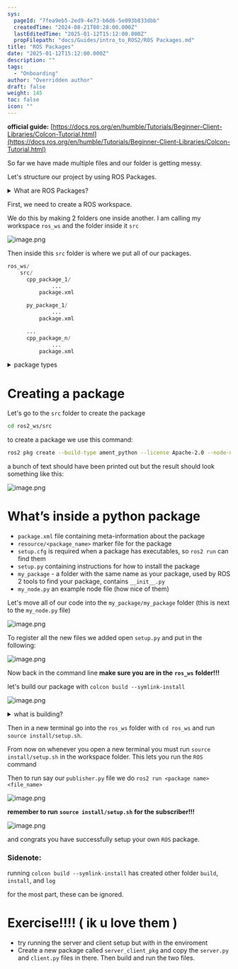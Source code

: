 ```yaml
---
sys:
  pageId: "7fea9eb5-2ed9-4e73-b6d6-5e093b833dbb"
  createdTime: "2024-08-21T00:28:00.000Z"
  lastEditedTime: "2025-01-12T15:12:00.000Z"
  propFilepath: "docs/Guides/intro_to_ROS2/ROS Packages.md"
title: "ROS Packages"
date: "2025-01-12T15:12:00.000Z"
description: ""
tags:
  - "Onboarding"
author: "Overridden author"
draft: false
weight: 145
toc: false
icon: ""
---
```


**official guide:** [https://docs.ros.org/en/humble/Tutorials/Beginner-Client-Libraries/Colcon-Tutorial.html](https://docs.ros.org/en/humble/Tutorials/Beginner-Client-Libraries/Colcon-Tutorial.html)

So far we have made multiple files and our folder is getting messy.

Let's structure our project by using ROS Packages.

<details>

<summary>What are ROS Packages?</summary>

ROS Packages are, as the name implies, packages of code that are highly sharable between ROS developers.

They consist of a folder, `package.xml` file, and source code

```python
      cpp_package_1/
		      ... imagine much code files here ..
          package.xml
```

</details>

First, we need to create a ROS workspace.

We do this by making 2 folders one inside another. I am calling my workspace `ros_ws` and the folder inside it `src`

![image.png](https://prod-files-secure.s3.us-west-2.amazonaws.com/d518164a-d88e-44d1-a4ee-3adb3bd8bce0/70706947-fd18-4537-a67b-e12946812d31/image.png?X-Amz-Algorithm=AWS4-HMAC-SHA256&X-Amz-Content-Sha256=UNSIGNED-PAYLOAD&X-Amz-Credential=ASIAZI2LB4665VNIAH6H%2F20250606%2Fus-west-2%2Fs3%2Faws4_request&X-Amz-Date=20250606T220830Z&X-Amz-Expires=3600&X-Amz-Security-Token=IQoJb3JpZ2luX2VjEIz%2F%2F%2F%2F%2F%2F%2F%2F%2F%2FwEaCXVzLXdlc3QtMiJIMEYCIQCPXSCsRI19KGNOpsXmEaofe0fyPkETH7zIxDQQcqIwyAIhAPylNGahpZQ0YuWvIPHjXh1Zkc%2FUK1ICf2P2XmSMJoemKv8DCGUQABoMNjM3NDIzMTgzODA1Igx5zgKgk0jj9FHk9n0q3APqENIxPHfTGaQCxXTEP%2BWf%2Fvt%2BjAbW5Jyg%2FQ7TcJuterZpNV9maaUK37p01Nnlbbd1aW98zuvL4QcNKjTCszP5QntMmOaA7WaWrlxTjfEO7lh1oKlygxYZgCcBDw4RTEGyw1lk%2Fo%2B%2BI9XZS7%2BfjXhYq%2BWrQ4DaDPAooigrahoOLBUiWb37bps2U78BmeoZ%2Bcae9FbA6BrOmaReVGbTKSW9IZt0ti6EfN5nVNLL2rdArgXp3x9EzNdZWx6joiiWVDcSpSVA76AkxP1P%2BPg%2BeLAyDMcvd6Olfo04X5SdFgk5E14U8BZZLVKThgJ23DNwHFcQzmh9DmxOct9QD%2B3bIJFCRk0A9rdxoCDq0Piu%2F7HvDXZngjzU18dp%2B0Tld1dkC3TruRDnFFRpWj6MZqDpRaByTCkLEOgIfr41hZ6k2g7LD6wdawSLT6nFoembWIBvNVuRpiUmhFvmTVCFVIxrMLSpoB7v5ZnOmBDFMbIYGiuLe5XFzkjpqin5P4CiFMtyfrjGFAkAG0YZ9HalLXHdNGdYWyyRmOD7gUWEsFXlzngVE6ArXoJB2%2B0k1e8V4jTeUusNbg7Hq3nJ9xc9Nx0H1wUszEXID4jbqmxxoby52qlYgbaQO5fWdx3LzOo1BjDbkY3CBjqkARsx%2FGy%2BXDUE%2B5si%2Fu5s20IutHmR4hJ4AWXvtjB5FhEV7PIumALrLadbbyBhiAGjTOPZHTAgT1ChCsOyPvrrVodTHV2hd1IMLwIgG0nDGfh2uhkqoGhtbNBO3xsLldS545vg4mFvFTGEBeJfYQKUJohgKTAuh3s%2B2uyc61yGGNRYFJFsQ%2B7gW27feMXMmTbs1uWGEyshLf%2BtFib%2F%2BZv2nl6nrMhu&X-Amz-Signature=3a877c0c76277322a7aa9a13c96c1633967125d4f743107eeee471bcd0e27bba&X-Amz-SignedHeaders=host&x-id=GetObject)

Then inside this `src` folder is where we put all of our packages.

```python
ros_ws/
    src/
      cpp_package_1/
		      ...
          package.xml

      py_package_1/
		      ...
          package.xml

      ...
      cpp_package_n/
		      ...
          package.xml

```

<details>

<summary>package types</summary>

packages can be either `C++` or python.

the intern file structure is different for each but for this guide we will stick to creating python packages

</details>

# Creating a package

Let's go to the `src` folder to create the package

```bash
cd ros2_ws/src
```

to create a package we use this command:

```bash
ros2 pkg create --build-type ament_python --license Apache-2.0 --node-name my_node my_package
```

a bunch of text should have been printed out but the result should look something like this:

![image.png](https://prod-files-secure.s3.us-west-2.amazonaws.com/d518164a-d88e-44d1-a4ee-3adb3bd8bce0/e6cf1e3f-8512-4a3e-b131-079f800bf3e8/image.png?X-Amz-Algorithm=AWS4-HMAC-SHA256&X-Amz-Content-Sha256=UNSIGNED-PAYLOAD&X-Amz-Credential=ASIAZI2LB4665VNIAH6H%2F20250606%2Fus-west-2%2Fs3%2Faws4_request&X-Amz-Date=20250606T220830Z&X-Amz-Expires=3600&X-Amz-Security-Token=IQoJb3JpZ2luX2VjEIz%2F%2F%2F%2F%2F%2F%2F%2F%2F%2FwEaCXVzLXdlc3QtMiJIMEYCIQCPXSCsRI19KGNOpsXmEaofe0fyPkETH7zIxDQQcqIwyAIhAPylNGahpZQ0YuWvIPHjXh1Zkc%2FUK1ICf2P2XmSMJoemKv8DCGUQABoMNjM3NDIzMTgzODA1Igx5zgKgk0jj9FHk9n0q3APqENIxPHfTGaQCxXTEP%2BWf%2Fvt%2BjAbW5Jyg%2FQ7TcJuterZpNV9maaUK37p01Nnlbbd1aW98zuvL4QcNKjTCszP5QntMmOaA7WaWrlxTjfEO7lh1oKlygxYZgCcBDw4RTEGyw1lk%2Fo%2B%2BI9XZS7%2BfjXhYq%2BWrQ4DaDPAooigrahoOLBUiWb37bps2U78BmeoZ%2Bcae9FbA6BrOmaReVGbTKSW9IZt0ti6EfN5nVNLL2rdArgXp3x9EzNdZWx6joiiWVDcSpSVA76AkxP1P%2BPg%2BeLAyDMcvd6Olfo04X5SdFgk5E14U8BZZLVKThgJ23DNwHFcQzmh9DmxOct9QD%2B3bIJFCRk0A9rdxoCDq0Piu%2F7HvDXZngjzU18dp%2B0Tld1dkC3TruRDnFFRpWj6MZqDpRaByTCkLEOgIfr41hZ6k2g7LD6wdawSLT6nFoembWIBvNVuRpiUmhFvmTVCFVIxrMLSpoB7v5ZnOmBDFMbIYGiuLe5XFzkjpqin5P4CiFMtyfrjGFAkAG0YZ9HalLXHdNGdYWyyRmOD7gUWEsFXlzngVE6ArXoJB2%2B0k1e8V4jTeUusNbg7Hq3nJ9xc9Nx0H1wUszEXID4jbqmxxoby52qlYgbaQO5fWdx3LzOo1BjDbkY3CBjqkARsx%2FGy%2BXDUE%2B5si%2Fu5s20IutHmR4hJ4AWXvtjB5FhEV7PIumALrLadbbyBhiAGjTOPZHTAgT1ChCsOyPvrrVodTHV2hd1IMLwIgG0nDGfh2uhkqoGhtbNBO3xsLldS545vg4mFvFTGEBeJfYQKUJohgKTAuh3s%2B2uyc61yGGNRYFJFsQ%2B7gW27feMXMmTbs1uWGEyshLf%2BtFib%2F%2BZv2nl6nrMhu&X-Amz-Signature=319a89e729845abe70420c93dd588703a0fe0d37b0c00e19b1c3465b99dd0399&X-Amz-SignedHeaders=host&x-id=GetObject)

# What’s inside a python package

- `package.xml` file containing meta-information about the package
- `resource/<package_name>` marker file for the package
- `setup.cfg` is required when a package has executables, so `ros2 run` can find them
- `setup.py` containing instructions for how to install the package
- `my_package` - a folder with the same name as your package, used by ROS 2 tools to find your package, contains `__init__.py`
- `my_node.py` an example node file (how nice of them)

Let's move all of our code into the `my_package/my_package` folder (this is next to the `my_node.py` file)

![image.png](https://prod-files-secure.s3.us-west-2.amazonaws.com/d518164a-d88e-44d1-a4ee-3adb3bd8bce0/9ce58f11-0da9-4d3e-b86d-506a9685d378/image.png?X-Amz-Algorithm=AWS4-HMAC-SHA256&X-Amz-Content-Sha256=UNSIGNED-PAYLOAD&X-Amz-Credential=ASIAZI2LB4665VNIAH6H%2F20250606%2Fus-west-2%2Fs3%2Faws4_request&X-Amz-Date=20250606T220830Z&X-Amz-Expires=3600&X-Amz-Security-Token=IQoJb3JpZ2luX2VjEIz%2F%2F%2F%2F%2F%2F%2F%2F%2F%2FwEaCXVzLXdlc3QtMiJIMEYCIQCPXSCsRI19KGNOpsXmEaofe0fyPkETH7zIxDQQcqIwyAIhAPylNGahpZQ0YuWvIPHjXh1Zkc%2FUK1ICf2P2XmSMJoemKv8DCGUQABoMNjM3NDIzMTgzODA1Igx5zgKgk0jj9FHk9n0q3APqENIxPHfTGaQCxXTEP%2BWf%2Fvt%2BjAbW5Jyg%2FQ7TcJuterZpNV9maaUK37p01Nnlbbd1aW98zuvL4QcNKjTCszP5QntMmOaA7WaWrlxTjfEO7lh1oKlygxYZgCcBDw4RTEGyw1lk%2Fo%2B%2BI9XZS7%2BfjXhYq%2BWrQ4DaDPAooigrahoOLBUiWb37bps2U78BmeoZ%2Bcae9FbA6BrOmaReVGbTKSW9IZt0ti6EfN5nVNLL2rdArgXp3x9EzNdZWx6joiiWVDcSpSVA76AkxP1P%2BPg%2BeLAyDMcvd6Olfo04X5SdFgk5E14U8BZZLVKThgJ23DNwHFcQzmh9DmxOct9QD%2B3bIJFCRk0A9rdxoCDq0Piu%2F7HvDXZngjzU18dp%2B0Tld1dkC3TruRDnFFRpWj6MZqDpRaByTCkLEOgIfr41hZ6k2g7LD6wdawSLT6nFoembWIBvNVuRpiUmhFvmTVCFVIxrMLSpoB7v5ZnOmBDFMbIYGiuLe5XFzkjpqin5P4CiFMtyfrjGFAkAG0YZ9HalLXHdNGdYWyyRmOD7gUWEsFXlzngVE6ArXoJB2%2B0k1e8V4jTeUusNbg7Hq3nJ9xc9Nx0H1wUszEXID4jbqmxxoby52qlYgbaQO5fWdx3LzOo1BjDbkY3CBjqkARsx%2FGy%2BXDUE%2B5si%2Fu5s20IutHmR4hJ4AWXvtjB5FhEV7PIumALrLadbbyBhiAGjTOPZHTAgT1ChCsOyPvrrVodTHV2hd1IMLwIgG0nDGfh2uhkqoGhtbNBO3xsLldS545vg4mFvFTGEBeJfYQKUJohgKTAuh3s%2B2uyc61yGGNRYFJFsQ%2B7gW27feMXMmTbs1uWGEyshLf%2BtFib%2F%2BZv2nl6nrMhu&X-Amz-Signature=87aa25e6632a2c00db8570748898f88821ce011237a5520ec12f5dd95192b73a&X-Amz-SignedHeaders=host&x-id=GetObject)

To register all the new files we added open `setup.py` and put in the following:

![image.png](https://prod-files-secure.s3.us-west-2.amazonaws.com/d518164a-d88e-44d1-a4ee-3adb3bd8bce0/1cd7c262-4cae-4496-9d75-c178537d24a2/image.png?X-Amz-Algorithm=AWS4-HMAC-SHA256&X-Amz-Content-Sha256=UNSIGNED-PAYLOAD&X-Amz-Credential=ASIAZI2LB4665VNIAH6H%2F20250606%2Fus-west-2%2Fs3%2Faws4_request&X-Amz-Date=20250606T220830Z&X-Amz-Expires=3600&X-Amz-Security-Token=IQoJb3JpZ2luX2VjEIz%2F%2F%2F%2F%2F%2F%2F%2F%2F%2FwEaCXVzLXdlc3QtMiJIMEYCIQCPXSCsRI19KGNOpsXmEaofe0fyPkETH7zIxDQQcqIwyAIhAPylNGahpZQ0YuWvIPHjXh1Zkc%2FUK1ICf2P2XmSMJoemKv8DCGUQABoMNjM3NDIzMTgzODA1Igx5zgKgk0jj9FHk9n0q3APqENIxPHfTGaQCxXTEP%2BWf%2Fvt%2BjAbW5Jyg%2FQ7TcJuterZpNV9maaUK37p01Nnlbbd1aW98zuvL4QcNKjTCszP5QntMmOaA7WaWrlxTjfEO7lh1oKlygxYZgCcBDw4RTEGyw1lk%2Fo%2B%2BI9XZS7%2BfjXhYq%2BWrQ4DaDPAooigrahoOLBUiWb37bps2U78BmeoZ%2Bcae9FbA6BrOmaReVGbTKSW9IZt0ti6EfN5nVNLL2rdArgXp3x9EzNdZWx6joiiWVDcSpSVA76AkxP1P%2BPg%2BeLAyDMcvd6Olfo04X5SdFgk5E14U8BZZLVKThgJ23DNwHFcQzmh9DmxOct9QD%2B3bIJFCRk0A9rdxoCDq0Piu%2F7HvDXZngjzU18dp%2B0Tld1dkC3TruRDnFFRpWj6MZqDpRaByTCkLEOgIfr41hZ6k2g7LD6wdawSLT6nFoembWIBvNVuRpiUmhFvmTVCFVIxrMLSpoB7v5ZnOmBDFMbIYGiuLe5XFzkjpqin5P4CiFMtyfrjGFAkAG0YZ9HalLXHdNGdYWyyRmOD7gUWEsFXlzngVE6ArXoJB2%2B0k1e8V4jTeUusNbg7Hq3nJ9xc9Nx0H1wUszEXID4jbqmxxoby52qlYgbaQO5fWdx3LzOo1BjDbkY3CBjqkARsx%2FGy%2BXDUE%2B5si%2Fu5s20IutHmR4hJ4AWXvtjB5FhEV7PIumALrLadbbyBhiAGjTOPZHTAgT1ChCsOyPvrrVodTHV2hd1IMLwIgG0nDGfh2uhkqoGhtbNBO3xsLldS545vg4mFvFTGEBeJfYQKUJohgKTAuh3s%2B2uyc61yGGNRYFJFsQ%2B7gW27feMXMmTbs1uWGEyshLf%2BtFib%2F%2BZv2nl6nrMhu&X-Amz-Signature=4a1352608a267e3fb621b7737ebfbc5646819f9c8cbf0fe177c8554491857102&X-Amz-SignedHeaders=host&x-id=GetObject)

Now back in the command line **make sure you are in the** **`ros_ws`** **folder!!!**

let's build our package with `colcon build --symlink-install`

![image.png](https://prod-files-secure.s3.us-west-2.amazonaws.com/d518164a-d88e-44d1-a4ee-3adb3bd8bce0/2f2a0d27-b173-48fd-b189-5f5c0ce65619/image.png?X-Amz-Algorithm=AWS4-HMAC-SHA256&X-Amz-Content-Sha256=UNSIGNED-PAYLOAD&X-Amz-Credential=ASIAZI2LB4665VNIAH6H%2F20250606%2Fus-west-2%2Fs3%2Faws4_request&X-Amz-Date=20250606T220830Z&X-Amz-Expires=3600&X-Amz-Security-Token=IQoJb3JpZ2luX2VjEIz%2F%2F%2F%2F%2F%2F%2F%2F%2F%2FwEaCXVzLXdlc3QtMiJIMEYCIQCPXSCsRI19KGNOpsXmEaofe0fyPkETH7zIxDQQcqIwyAIhAPylNGahpZQ0YuWvIPHjXh1Zkc%2FUK1ICf2P2XmSMJoemKv8DCGUQABoMNjM3NDIzMTgzODA1Igx5zgKgk0jj9FHk9n0q3APqENIxPHfTGaQCxXTEP%2BWf%2Fvt%2BjAbW5Jyg%2FQ7TcJuterZpNV9maaUK37p01Nnlbbd1aW98zuvL4QcNKjTCszP5QntMmOaA7WaWrlxTjfEO7lh1oKlygxYZgCcBDw4RTEGyw1lk%2Fo%2B%2BI9XZS7%2BfjXhYq%2BWrQ4DaDPAooigrahoOLBUiWb37bps2U78BmeoZ%2Bcae9FbA6BrOmaReVGbTKSW9IZt0ti6EfN5nVNLL2rdArgXp3x9EzNdZWx6joiiWVDcSpSVA76AkxP1P%2BPg%2BeLAyDMcvd6Olfo04X5SdFgk5E14U8BZZLVKThgJ23DNwHFcQzmh9DmxOct9QD%2B3bIJFCRk0A9rdxoCDq0Piu%2F7HvDXZngjzU18dp%2B0Tld1dkC3TruRDnFFRpWj6MZqDpRaByTCkLEOgIfr41hZ6k2g7LD6wdawSLT6nFoembWIBvNVuRpiUmhFvmTVCFVIxrMLSpoB7v5ZnOmBDFMbIYGiuLe5XFzkjpqin5P4CiFMtyfrjGFAkAG0YZ9HalLXHdNGdYWyyRmOD7gUWEsFXlzngVE6ArXoJB2%2B0k1e8V4jTeUusNbg7Hq3nJ9xc9Nx0H1wUszEXID4jbqmxxoby52qlYgbaQO5fWdx3LzOo1BjDbkY3CBjqkARsx%2FGy%2BXDUE%2B5si%2Fu5s20IutHmR4hJ4AWXvtjB5FhEV7PIumALrLadbbyBhiAGjTOPZHTAgT1ChCsOyPvrrVodTHV2hd1IMLwIgG0nDGfh2uhkqoGhtbNBO3xsLldS545vg4mFvFTGEBeJfYQKUJohgKTAuh3s%2B2uyc61yGGNRYFJFsQ%2B7gW27feMXMmTbs1uWGEyshLf%2BtFib%2F%2BZv2nl6nrMhu&X-Amz-Signature=d59ef40f4d5a4a8ef549899ff02965c47ad1a56bc0b6d1b6ee3e2530bca542fa&X-Amz-SignedHeaders=host&x-id=GetObject)

<details>

<summary>what is building?</summary>

if you are a CS major at Rose-Hulman you will learn the answer to this in CSSE132

but TLDR; is it combines all the code files into one program that can be run easily 

</details>

Then in a new terminal go into the `ros_ws` folder with `cd ros_ws` and run `source install/setup.sh`. 

From now on whenever you open a new terminal you must run `source install/setup.sh` in the workspace folder. This lets you run the `ROS` command

Then to run say our `publisher.py` file we do `ros2 run <package name> <file_name>`

![image.png](https://prod-files-secure.s3.us-west-2.amazonaws.com/d518164a-d88e-44d1-a4ee-3adb3bd8bce0/4f4b1219-3a44-4632-aa0a-ce3471699f59/image.png?X-Amz-Algorithm=AWS4-HMAC-SHA256&X-Amz-Content-Sha256=UNSIGNED-PAYLOAD&X-Amz-Credential=ASIAZI2LB4665VNIAH6H%2F20250606%2Fus-west-2%2Fs3%2Faws4_request&X-Amz-Date=20250606T220830Z&X-Amz-Expires=3600&X-Amz-Security-Token=IQoJb3JpZ2luX2VjEIz%2F%2F%2F%2F%2F%2F%2F%2F%2F%2FwEaCXVzLXdlc3QtMiJIMEYCIQCPXSCsRI19KGNOpsXmEaofe0fyPkETH7zIxDQQcqIwyAIhAPylNGahpZQ0YuWvIPHjXh1Zkc%2FUK1ICf2P2XmSMJoemKv8DCGUQABoMNjM3NDIzMTgzODA1Igx5zgKgk0jj9FHk9n0q3APqENIxPHfTGaQCxXTEP%2BWf%2Fvt%2BjAbW5Jyg%2FQ7TcJuterZpNV9maaUK37p01Nnlbbd1aW98zuvL4QcNKjTCszP5QntMmOaA7WaWrlxTjfEO7lh1oKlygxYZgCcBDw4RTEGyw1lk%2Fo%2B%2BI9XZS7%2BfjXhYq%2BWrQ4DaDPAooigrahoOLBUiWb37bps2U78BmeoZ%2Bcae9FbA6BrOmaReVGbTKSW9IZt0ti6EfN5nVNLL2rdArgXp3x9EzNdZWx6joiiWVDcSpSVA76AkxP1P%2BPg%2BeLAyDMcvd6Olfo04X5SdFgk5E14U8BZZLVKThgJ23DNwHFcQzmh9DmxOct9QD%2B3bIJFCRk0A9rdxoCDq0Piu%2F7HvDXZngjzU18dp%2B0Tld1dkC3TruRDnFFRpWj6MZqDpRaByTCkLEOgIfr41hZ6k2g7LD6wdawSLT6nFoembWIBvNVuRpiUmhFvmTVCFVIxrMLSpoB7v5ZnOmBDFMbIYGiuLe5XFzkjpqin5P4CiFMtyfrjGFAkAG0YZ9HalLXHdNGdYWyyRmOD7gUWEsFXlzngVE6ArXoJB2%2B0k1e8V4jTeUusNbg7Hq3nJ9xc9Nx0H1wUszEXID4jbqmxxoby52qlYgbaQO5fWdx3LzOo1BjDbkY3CBjqkARsx%2FGy%2BXDUE%2B5si%2Fu5s20IutHmR4hJ4AWXvtjB5FhEV7PIumALrLadbbyBhiAGjTOPZHTAgT1ChCsOyPvrrVodTHV2hd1IMLwIgG0nDGfh2uhkqoGhtbNBO3xsLldS545vg4mFvFTGEBeJfYQKUJohgKTAuh3s%2B2uyc61yGGNRYFJFsQ%2B7gW27feMXMmTbs1uWGEyshLf%2BtFib%2F%2BZv2nl6nrMhu&X-Amz-Signature=f937e2b00a2b20f8f322e2ca5143dc38d8f133f7d64f92f044fa8a037b5f9ed8&X-Amz-SignedHeaders=host&x-id=GetObject)

**remember to run** **`source install/setup.sh`** **for the subscriber!!!**

![image.png](https://prod-files-secure.s3.us-west-2.amazonaws.com/d518164a-d88e-44d1-a4ee-3adb3bd8bce0/02121119-dad4-49ec-8356-c956108b4243/image.png?X-Amz-Algorithm=AWS4-HMAC-SHA256&X-Amz-Content-Sha256=UNSIGNED-PAYLOAD&X-Amz-Credential=ASIAZI2LB4665VNIAH6H%2F20250606%2Fus-west-2%2Fs3%2Faws4_request&X-Amz-Date=20250606T220830Z&X-Amz-Expires=3600&X-Amz-Security-Token=IQoJb3JpZ2luX2VjEIz%2F%2F%2F%2F%2F%2F%2F%2F%2F%2FwEaCXVzLXdlc3QtMiJIMEYCIQCPXSCsRI19KGNOpsXmEaofe0fyPkETH7zIxDQQcqIwyAIhAPylNGahpZQ0YuWvIPHjXh1Zkc%2FUK1ICf2P2XmSMJoemKv8DCGUQABoMNjM3NDIzMTgzODA1Igx5zgKgk0jj9FHk9n0q3APqENIxPHfTGaQCxXTEP%2BWf%2Fvt%2BjAbW5Jyg%2FQ7TcJuterZpNV9maaUK37p01Nnlbbd1aW98zuvL4QcNKjTCszP5QntMmOaA7WaWrlxTjfEO7lh1oKlygxYZgCcBDw4RTEGyw1lk%2Fo%2B%2BI9XZS7%2BfjXhYq%2BWrQ4DaDPAooigrahoOLBUiWb37bps2U78BmeoZ%2Bcae9FbA6BrOmaReVGbTKSW9IZt0ti6EfN5nVNLL2rdArgXp3x9EzNdZWx6joiiWVDcSpSVA76AkxP1P%2BPg%2BeLAyDMcvd6Olfo04X5SdFgk5E14U8BZZLVKThgJ23DNwHFcQzmh9DmxOct9QD%2B3bIJFCRk0A9rdxoCDq0Piu%2F7HvDXZngjzU18dp%2B0Tld1dkC3TruRDnFFRpWj6MZqDpRaByTCkLEOgIfr41hZ6k2g7LD6wdawSLT6nFoembWIBvNVuRpiUmhFvmTVCFVIxrMLSpoB7v5ZnOmBDFMbIYGiuLe5XFzkjpqin5P4CiFMtyfrjGFAkAG0YZ9HalLXHdNGdYWyyRmOD7gUWEsFXlzngVE6ArXoJB2%2B0k1e8V4jTeUusNbg7Hq3nJ9xc9Nx0H1wUszEXID4jbqmxxoby52qlYgbaQO5fWdx3LzOo1BjDbkY3CBjqkARsx%2FGy%2BXDUE%2B5si%2Fu5s20IutHmR4hJ4AWXvtjB5FhEV7PIumALrLadbbyBhiAGjTOPZHTAgT1ChCsOyPvrrVodTHV2hd1IMLwIgG0nDGfh2uhkqoGhtbNBO3xsLldS545vg4mFvFTGEBeJfYQKUJohgKTAuh3s%2B2uyc61yGGNRYFJFsQ%2B7gW27feMXMmTbs1uWGEyshLf%2BtFib%2F%2BZv2nl6nrMhu&X-Amz-Signature=00c3d4dbc84518ea237a4000dadd294c19bc098f996339d1cf4b1afc0c983d8d&X-Amz-SignedHeaders=host&x-id=GetObject)

and congrats you have successfully setup your own `ROS` package.

### Sidenote:

running `colcon build --symlink-install` has created other folder `build`, `install`, and `log`

for the most part, these can be ignored.

# Exercise!!!! ( ik u love them )

- try running the server and client setup but with in the enviroment
- Create a new package called `server_client_pkg` and copy the `server.py` and `client.py` files in there. Then build and run the two files.

